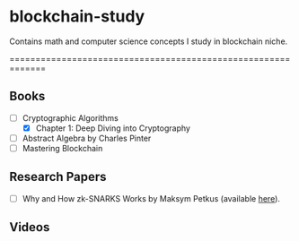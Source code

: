 # blockchain-study
Contains math and computer science concepts I study in blockchain niche.

=============================================================

## Books
* [ ] Cryptographic Algorithms
  * [x] Chapter 1: Deep Diving into Cryptography
* [ ] Abstract Algebra by Charles Pinter
* [ ] Mastering Blockchain

## Research Papers
* [ ] Why and How zk-SNARKS Works by Maksym Petkus (available [here](https://arxiv.org/pdf/1906.07221.pdf)).


## Videos


